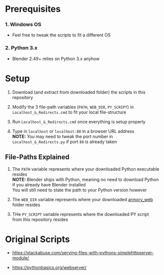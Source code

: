 # Prerequisites

### 1. Windows OS

* Feel free to tweak the scripts to fit a different OS

### 2. Python 3.x

* Blender 2.49+ relies on Python 3.x anyhow 

# Setup

1. Download (and extract from downloaded folder) the scripts in this repository

2. Modify the 3 file-path variables (`PATH`, `WEB_DIR`, `PY_SCRIPT`) in `Localhost_&_Redirects.cmd` to fit your local file-structure

3. Run `Localhost_&_Redirects.cmd` once everything is setup properly

4. Type in `localhost` or `localhost:80` in a browser URL address<br />
**NOTE:** You may need to tweak the port number in `Localhost_&_Redirects.py` if port `80` is already taken

## File-Paths Explained

1. The `PATH` variable represents where your downloaded Python executable resides<br />
**NOTE:** Blender ships with Python, meaning no need to download Python if you already have Blender installed<br />
You will still need to state the path to your Python version however

2. The `WEB_DIR` variable represents where your downloaded [armory_web](https://github.com/armory3d/armory_web) folder resides

3. THe `PY_SCRIPT` variable represents where the downloaded PY script from this repository resides

# Original Scripts

* <https://stackabuse.com/serving-files-with-pythons-simplehttpserver-module/>

* <https://pythonbasics.org/webserver/>
